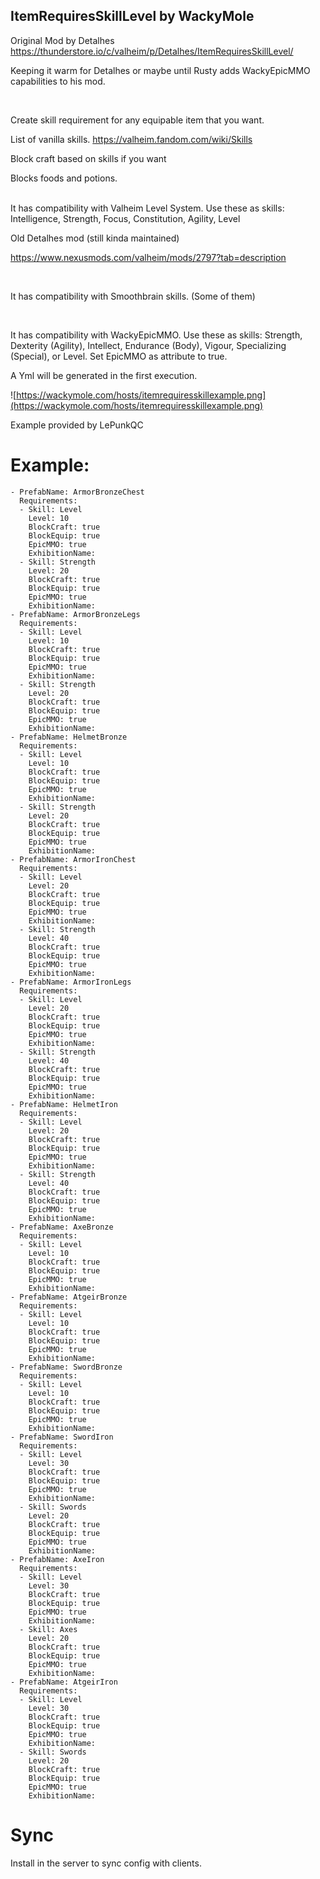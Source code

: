 ## ItemRequiresSkillLevel by WackyMole

Original Mod by Detalhes https://thunderstore.io/c/valheim/p/Detalhes/ItemRequiresSkillLevel/

Keeping it warm for Detalhes or maybe until Rusty adds WackyEpicMMO capabilities to his mod. 

</br>


Create skill requirement for any equipable item that you want.  

List of vanilla skills. https://valheim.fandom.com/wiki/Skills

Block craft based on skills if you want

Blocks foods and potions.

</br>
It has compatibility with Valheim Level System. Use these as skills: Intelligence, Strength, Focus, Constitution, Agility, Level 

Old Detalhes mod (still kinda maintained)

https://www.nexusmods.com/valheim/mods/2797?tab=description

</br>

It has compatibility with Smoothbrain skills. (Some of them)

</br>

It has compatibility with WackyEpicMMO. Use these as skills: Strength, Dexterity (Agility), Intellect, Endurance (Body), Vigour, Specializing (Special), or Level. Set EpicMMO as attribute to true.


A Yml will be generated in the first execution.

![https://wackymole.com/hosts/itemrequiresskillexample.png](https://wackymole.com/hosts/itemrequiresskillexample.png)

Example provided by LePunkQC


# Example:
```
- PrefabName: ArmorBronzeChest
  Requirements:
  - Skill: Level
    Level: 10
    BlockCraft: true
    BlockEquip: true
    EpicMMO: true
    ExhibitionName:
  - Skill: Strength
    Level: 20
    BlockCraft: true
    BlockEquip: true
    EpicMMO: true
    ExhibitionName:
- PrefabName: ArmorBronzeLegs
  Requirements:
  - Skill: Level
    Level: 10
    BlockCraft: true
    BlockEquip: true
    EpicMMO: true
    ExhibitionName:
  - Skill: Strength
    Level: 20
    BlockCraft: true
    BlockEquip: true
    EpicMMO: true
    ExhibitionName:
- PrefabName: HelmetBronze
  Requirements:
  - Skill: Level
    Level: 10
    BlockCraft: true
    BlockEquip: true
    EpicMMO: true
    ExhibitionName:
  - Skill: Strength
    Level: 20
    BlockCraft: true
    BlockEquip: true
    EpicMMO: true
    ExhibitionName:
- PrefabName: ArmorIronChest
  Requirements:
  - Skill: Level
    Level: 20
    BlockCraft: true
    BlockEquip: true
    EpicMMO: true
    ExhibitionName: 
  - Skill: Strength
    Level: 40
    BlockCraft: true
    BlockEquip: true
    EpicMMO: true
    ExhibitionName:
- PrefabName: ArmorIronLegs
  Requirements:
  - Skill: Level
    Level: 20
    BlockCraft: true
    BlockEquip: true
    EpicMMO: true
    ExhibitionName: 
  - Skill: Strength
    Level: 40
    BlockCraft: true
    BlockEquip: true
    EpicMMO: true
    ExhibitionName: 
- PrefabName: HelmetIron
  Requirements:
  - Skill: Level
    Level: 20
    BlockCraft: true
    BlockEquip: true
    EpicMMO: true
    ExhibitionName: 
  - Skill: Strength
    Level: 40
    BlockCraft: true
    BlockEquip: true
    EpicMMO: true
    ExhibitionName:
- PrefabName: AxeBronze
  Requirements:
  - Skill: Level
    Level: 10
    BlockCraft: true
    BlockEquip: true
    EpicMMO: true
    ExhibitionName: 
- PrefabName: AtgeirBronze
  Requirements:
  - Skill: Level
    Level: 10
    BlockCraft: true
    BlockEquip: true
    EpicMMO: true
    ExhibitionName: 
- PrefabName: SwordBronze
  Requirements:
  - Skill: Level
    Level: 10
    BlockCraft: true
    BlockEquip: true
    EpicMMO: true
    ExhibitionName: 
- PrefabName: SwordIron
  Requirements:
  - Skill: Level
    Level: 30
    BlockCraft: true
    BlockEquip: true
    EpicMMO: true
    ExhibitionName: 
  - Skill: Swords
    Level: 20
    BlockCraft: true
    BlockEquip: true
    EpicMMO: true
    ExhibitionName:
- PrefabName: AxeIron
  Requirements:
  - Skill: Level
    Level: 30
    BlockCraft: true
    BlockEquip: true
    EpicMMO: true
    ExhibitionName: 
  - Skill: Axes
    Level: 20
    BlockCraft: true
    BlockEquip: true
    EpicMMO: true
    ExhibitionName:
- PrefabName: AtgeirIron
  Requirements:
  - Skill: Level
    Level: 30
    BlockCraft: true
    BlockEquip: true
    EpicMMO: true
    ExhibitionName: 
  - Skill: Swords
    Level: 20
    BlockCraft: true
    BlockEquip: true
    EpicMMO: true
    ExhibitionName:

```

# Sync
Install in the server to sync config with clients.

